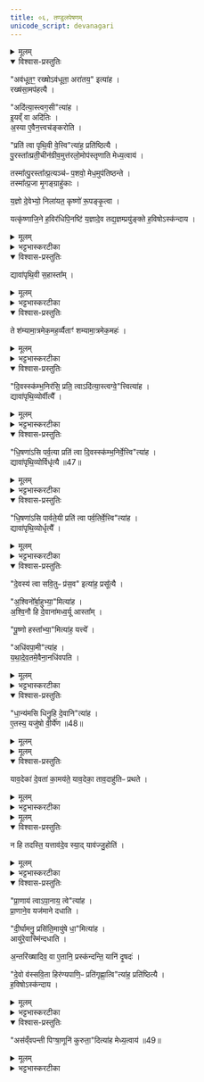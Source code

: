```yaml
---
title: ०६, तण्डुलपेषणम् 
unicode_script: devanagari
---
```




<details><summary>मूलम्</summary>

अव॑धूत॒ꣳ॒ रख्षोऽव॑धूता॒ अरा॑तय॒ इत्या॑ह ।
रख्ष॑सा॒मप॑हत्यै ।  

अदि॑त्या॒स्त्वग॒सीत्या॑ह ।
इ॒यव्ँ वा अदि॑तिः ।
अ॒स्या ए॒वैन॒त्त्वच॑ङ्करोति ।
प्रति॑ त्वा पृथि॒वी वे॒त्त्वित्या॑ह॒ प्रति॑ष्ठित्यै ।  

पु॒रस्ता᳚त्प्रती॒चीन॑ग्रीव॒मुत्त॑रलो॒मोप॑स्तृणाति मेध्य॒त्वाय॑ ।
तस्मा᳚त्पु॒रस्ता᳚त्प्र॒त्यञ्च॑ᳶ प॒शवो॒ मेध॒मुप॑तिष्ठन्ते ।
तस्मा᳚त्प्र॒जा मृ॒गङ्ग्राहु॑काः ।  

य॒ज्ञो दे॒वेभ्यो॒ निला॑यत ॥46॥  
कृष्णो॑ रू॒पङ्कृ॒त्वा ।   

यत्कृ॑ष्णाजि॒ने ह॒विर॑धिपि॒नष्टि॑ ।
य॒ज्ञादे॒व तद्य॒ज्ञम्प्रयु॑ङ्क्ते ।
ह॒विषोऽस्क॑न्दाय ।
</details>

<details open><summary>विश्वास-प्रस्तुतिः</summary>

"अव॑धूत॒ꣳ॒ रख्षोऽव॑धूता॒ अरा॑तय॒" इत्या॑ह ।  
रख्ष॑सा॒मप॑हत्यै ।  

"अदि॑त्या॒स्त्वग॒सी"त्या॑ह ।  
इ॒यव्ँ वा अदि॑तिः ।  
अ॒स्या ए॒वैन॒त्त्वच॑ङ्करोति ।  

"प्रति॑ त्वा पृथि॒वी वे॒त्त्वि"त्या॑ह॒ प्रति॑ष्ठित्यै ।  
पु॒रस्ता᳚त्प्रती॒चीन॑ग्रीव॒मुत्त॑रलो॒मोप॑स्तृणाति मेध्य॒त्वाय॑ ।  

तस्मा᳚त्पु॒रस्ता᳚त्प्र॒त्यञ्च॑ᳶ प॒शवो॒ मेध॒मुप॑तिष्ठन्ते ।  
तस्मा᳚त्प्र॒जा मृ॒गङ्ग्राहु॑काः ।      

य॒ज्ञो दे॒वेभ्यो॒ निला॑यत॒ कृष्णो॑ रू॒पङ्कृ॒त्वा ।  

यत्कृ॑ष्णाजि॒ने ह॒विर॑धिपि॒नष्टि॑ य॒ज्ञादे॒व तद्य॒ज्ञम्प्रयु॑ङ्क्ते ह॒विषोऽस्क॑न्दाय ।
</details>

<details><summary>मूलम्</summary>

"अव॑धूत॒ꣳ॒ रख्षोऽव॑धूता॒ अरा॑तय॒" इत्या॑ह ।  
रख्ष॑सा॒मप॑हत्यै ।  

"अदि॑त्या॒स्त्वग॒सी"त्या॑ह ।  
इ॒यव्ँ वा अदि॑तिः ।  
अ॒स्या ए॒वैन॒त्त्वच॑ङ्करोति ।  

"प्रति॑ त्वा पृथि॒वी वे॒त्त्वि"त्या॑ह॒ प्रति॑ष्ठित्यै ।  
पु॒रस्ता᳚त्प्रती॒चीन॑ग्रीव॒मुत्त॑रलो॒मोप॑स्तृणाति मेध्य॒त्वाय॑ ।  

तस्मा᳚त्पु॒रस्ता᳚त्प्र॒त्यञ्च॑ᳶ प॒शवो॒ मेध॒मुप॑तिष्ठन्ते ।  
तस्मा᳚त्प्र॒जा मृ॒गङ्ग्राहु॑काः ।      

य॒ज्ञो दे॒वेभ्यो॒ निला॑यत॒ कृष्णो॑ रू॒पङ्कृ॒त्वा ।  

यत्कृ॑ष्णाजि॒ने ह॒विर॑धिपि॒नष्टि॑ य॒ज्ञादे॒व तद्य॒ज्ञम्प्रयु॑ङ्क्ते ह॒विषोऽस्क॑न्दाय ।
</details>

<details><summary>भट्टभास्करटीका</summary>

1अवधूतमित्यादि ॥ गतम् । हविरधिपिनष्टीति विशेषः ॥
</details>

<details open><summary>विश्वास-प्रस्तुतिः</summary>

द्यावा॑पृथि॒वी स॒हास्ता᳚म् ।
</details>

<details><summary>मूलम्</summary>

द्यावा॑पृथि॒वी स॒हास्ता᳚म् ।
</details>

<details><summary>भट्टभास्करटीका</summary>

2द्यावापृथिवी सहेत्यादि ॥ सह एकीभूते आस्ताम् ।
</details>

<details open><summary>विश्वास-प्रस्तुतिः</summary>

ते श॑म्यामा॒त्रमेक॒मह॒र्व्यैताꣳ॑ शम्यामा॒त्रमेक॒महः॑ ।
</details>

<details><summary>मूलम्</summary>

ते श॑म्यामा॒त्रमेक॒मह॒र्व्यैताꣳ॑ शम्यामा॒त्रमेक॒महः॑ ।
</details>

<details><summary>भट्टभास्करटीका</summary>

एकैकस्मिन् अहनि शम्यामात्रं शम्याप्रमाणं व्यैतां विश्लिष्टे अभूताम् । 'चादिलोपे विभाषा' इति निघाताभावः । 'तिङि चोदात्तवति, इति गतेरनुदात्तत्वे आट उदात्तत्वम् ॥
</details>

<details open><summary>विश्वास-प्रस्तुतिः</summary>

"दि॒वस्स्क॑म्भ॒निर॑सि॒ प्रति॒ त्वाऽदि॑त्या॒स्त्वग्वे॒"त्त्वित्या॑ह ।  
द्यावा॑पृथि॒व्योर्वीत्यै᳚ ।
</details>

<details><summary>मूलम्</summary>

"दि॒वस्स्क॑म्भ॒निर॑सि॒ प्रति॒ त्वाऽदि॑त्या॒स्त्वग्वे॒"त्त्वित्या॑ह ।  
द्यावा॑पृथि॒व्योर्वीत्यै᳚ ।
</details>

<details><summary>भट्टभास्करटीका</summary>

3दिव इति शम्यानिधानम् ॥ दिवः स्कम्भनिः धारयित्री त्वमसीति । पृथिव्या दिवः पृथग्वचनं द्यावापृथिव्योः वीत्यै भवति विश्लेषाय भवति मध्ये वा तयोश्शम्याऽवस्थापनात् । 'तादौ च' इति गतेः प्रकृतिस्वरत्वम् ॥
</details>

<details open><summary>विश्वास-प्रस्तुतिः</summary>

"धि॒षणा॑ऽसि पर्व॒त्या प्रति॑ त्वा दि॒वस्स्क॑म्भ॒निर्वे॒त्त्वि"त्या॑ह ।  
द्यावा॑पृथि॒व्योर्विधृ॑त्यै ॥47॥  
</details>

<details><summary>मूलम्</summary>

"धि॒षणा॑ऽसि पर्व॒त्या प्रति॑ त्वा दि॒वस्स्क॑म्भ॒निर्वे॒त्त्वि"त्या॑ह ।  
द्यावा॑पृथि॒व्योर्विधृ॑त्यै ॥47॥  
</details>

<details><summary>भट्टभास्करटीका</summary>

4धिषणाऽसीति शम्यायां दृषदोऽत्याधानम् ॥ द्युपृथिव्योः स्कम्भन्या शम्यया चर्मदृषदोर्मध्यस्थया द्यावापृथिव्योः विधृतिः पृथक्त्वेनावस्थानम् । धृङ् अवस्थाने ॥
</details>

<details open><summary>विश्वास-प्रस्तुतिः</summary>

"धि॒षणा॑ऽसि पार्वते॒यी प्रति॑ त्वा पर्व॒तिर्वे॒त्त्वि"त्या॑ह ।  
द्यावा॑पृथि॒व्योर्धृत्यै᳚ ।
</details>

<details><summary>मूलम्</summary>

"धि॒षणा॑ऽसि पार्वते॒यी प्रति॑ त्वा पर्व॒तिर्वे॒त्त्वि"त्या॑ह ।  
द्यावा॑पृथि॒व्योर्धृत्यै᳚ ।
</details>

<details><summary>भट्टभास्करटीका</summary>

5धिषणाऽसि पार्वतेयीति दृषद्युपलात्याधानम् ॥ दृषदुपलयोः द्युपृथिवीस्थानीययोः प्रतिवेदनं उपर्यधोभावेनावस्थानाभ्यनुज्ञानं तद्द्यावापृथिव्योर्धृत्यै धारणाय अच्युतये भवति ॥
</details>

<details open><summary>विश्वास-प्रस्तुतिः</summary>

"दे॒वस्य॑ त्वा सवि॒तुᳶ प्र॑स॒व" इत्या॑ह॒ प्रसू᳚त्यै ।       

"अ॒श्विनो᳚र्बा॒हुभ्या॒"मित्या॑ह ।         
अ॒श्वि॒नौ हि दे॒वाना॑मध्व॒र्यू आस्ता᳚म् ।

"पू॒ष्णो हस्ता᳚भ्या॒"मित्या॑ह॒ यत्त्ये᳚ ।

"अधि॑वपा॒मी"त्या॑ह ।  
य॒था॒दे॒व॒तमे॒वैना॒नधि॑वपति ।
</details>

<details><summary>मूलम्</summary>

"दे॒वस्य॑ त्वा सवि॒तुᳶ प्र॑स॒व" इत्या॑ह॒ प्रसू᳚त्यै ।       

"अ॒श्विनो᳚र्बा॒हुभ्या॒"मित्या॑ह ।         
अ॒श्वि॒नौ हि दे॒वाना॑मध्व॒र्यू आस्ता᳚म् ।

"पू॒ष्णो हस्ता᳚भ्या॒"मित्या॑ह॒ यत्त्ये᳚ ।

"अधि॑वपा॒मी"त्या॑ह ।  
य॒था॒दे॒व॒तमे॒वैना॒नधि॑वपति ।
</details>

<details><summary>भट्टभास्करटीका</summary>

6देवस्येति पुरोडाशीयाधिवपनम् ॥ 'अग्नये जुष्टमधिवपामि' इति विशेषः । तत्र 'अग्नये जुष्टं निर्वपाम्यग्नीषोमाभ्याम्' इति वचनात् यथादेवतमेवैनानधिवपति ॥
</details>

<details open><summary>विश्वास-प्रस्तुतिः</summary>

"धा॒न्य॑मसि धिनु॒हि दे॒वानि"त्या॑ह ।       
ए॒तस्य॒ यजु॑षो वी॒र्ये॑ण ॥48॥  
</details>

<details><summary>मूलम्</summary>

"धा॒न्य॑मसि धिनु॒हि दे॒वानि"त्या॑ह ।       
ए॒तस्य॒ यजु॑षो वी॒र्ये॑ण ॥48॥  
</details>


<details><summary>मूलम्</summary>

याव॒देका॑ दे॒वता॑ का॒मय॑ते॒ याव॒देका᳚ ।
ताव॒दाहु॑तिᳶ प्रथते ।
</details>

<details open><summary>विश्वास-प्रस्तुतिः</summary>

याव॒देका॑ दे॒वता॑ का॒मय॑ते॒ याव॒देका॒ ताव॒दाहु॑तिᳶ प्रथते ।
</details>

<details><summary>मूलम्</summary>

याव॒देका॑ दे॒वता॑ का॒मय॑ते॒ याव॒देका॒ ताव॒दाहु॑तिᳶ प्रथते ।
</details>

<details><summary>भट्टभास्करटीका</summary>

7धान्यमसीत्यधिवपनम् ॥ तत्र धिनुहि प्रीणय देवान् इत्येतन्मन्त्रपदबलेन तावदाहुतिः प्रथते पृथुतरा भवति । कियती? एकैका देवता यावद्यावत् कामयते तावत्तावत् पृथुः प्रथीयसी प्रतिष्ठा भवति । पूर्ववन्निघाताभावः ।
</details>


<details><summary>मूलम्</summary>

न हि तदस्ति॑ ।
यत्ताव॑दे॒व स्यात् ।
याव॑ज्जु॒होति॑ ।
</details>

<details open><summary>विश्वास-प्रस्तुतिः</summary>

न हि तदस्ति॒ यत्ताव॑दे॒व स्या॒द् याव॑ज्जु॒होति॑ ।
</details>

<details><summary>मूलम्</summary>

न हि तदस्ति॒ यत्ताव॑दे॒व स्या॒द् याव॑ज्जु॒होति॑ ।
</details>

<details><summary>भट्टभास्करटीका</summary>

ननु अवदानमात्रं हूयते, न च कामस्य समुद्रस्येवान्तोस्ति, तत्कथं कामानुरूपत्वसिद्धिरित्याह - न हीति । यत्प्रमाणं हूयते तावत्प्रमाणेनैव सर्वदा स्थातव्यमिति न हि तादृशं नियामकवचनमस्ति ॥
</details>

<details open><summary>विश्वास-प्रस्तुतिः</summary>

"प्रा॒णाय॑ त्वाऽपा॒नाय॒ त्वे"त्या॑ह ।  
प्रा॒णाने॒व यज॑माने दधाति ।  

"दी॒र्घामनु॒ प्रसि॑ति॒मायु॑षे धा॒"मित्या॑ह ।   
आयु॑रे॒वास्मि॑न्दधाति ।

अ॒न्तरि॑ख्षादिव॒ वा ए॒तानि॒ प्रस्क॑न्दन्ति॒ यानि॑ दृ॒षदः॑ ।   

"दे॒वो व॑स्सवि॒ता हिर॑ण्यपाणि॒ᳶ प्रति॑गृह्णा॒त्वि"त्या॑ह॒ प्रति॑ष्ठित्यै ।   
ह॒विषोऽस्क॑न्दाय ।  
</details>

<details><summary>मूलम्</summary>

"प्रा॒णाय॑ त्वाऽपा॒नाय॒ त्वे"त्या॑ह ।  
प्रा॒णाने॒व यज॑माने दधाति ।  

"दी॒र्घामनु॒ प्रसि॑ति॒मायु॑षे धा॒"मित्या॑ह ।   
आयु॑रे॒वास्मि॑न्दधाति ।

अ॒न्तरि॑ख्षादिव॒ वा ए॒तानि॒ प्रस्क॑न्दन्ति॒ यानि॑ दृ॒षदः॑ ।   

"दे॒वो व॑स्सवि॒ता हिर॑ण्यपाणि॒ᳶ प्रति॑गृह्णा॒त्वि"त्या॑ह॒ प्रति॑ष्ठित्यै ।   
ह॒विषोऽस्क॑न्दाय ।  
</details>

<details><summary>भट्टभास्करटीका</summary>

8प्राणायेत्यन्ववेक्षते ॥ देवो व इति कृष्णाजिने पिष्टानि प्रस्कन्दयति । गतमन्यत् ॥
</details>

<details open><summary>विश्वास-प्रस्तुतिः</summary>

"अस॑व्ँवपन्ती पिꣳषा॒णूनि॑ कुरुता॒"दित्या॑ह मेध्य॒त्वाय॑ ॥49॥   
</details>

<details><summary>मूलम्</summary>

"अस॑व्ँवपन्ती पिꣳषा॒णूनि॑ कुरुता॒"दित्या॑ह मेध्य॒त्वाय॑ ॥49॥   
</details>

<details><summary>भट्टभास्करटीका</summary>

9असंवपन्तीति दास्यादेः संप्रैषः ॥ असंवपन्ती पिष्टान्यन्यत्र किञ्चिदप्रक्षिपन्ती पिंष पिण्ढि अणूनि सूक्ष्माणि च पिष्टानि कुरुतात् कुर्विति वचनं मेधार्हत्वाय । पिषेर्लोटि द्विकरणता ॥

इति तैत्तिरीयब्राह्मणे तृतीये द्वितीये षष्ठोऽनुवाकः ॥  

</details>

